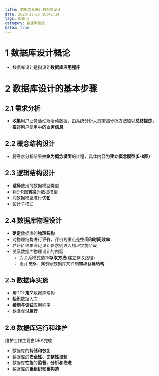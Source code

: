 ```yaml
---
title: 数据库系统5-数据库设计
date: 2023-11-25 10:42:14
tags: 知识点
category: 数据库系统
katex: true
---
```

# 1 数据库设计概论
- 数据库设计是指设计**数据库应用程序**

# 2 数据库设计的基本步骤
## 2.1 需求分析
- **收集**用户业务活动及活动数据，由系统分析人员按照分析方法加以**总结提炼**，**描述**用户使用中**的业务信息**

## 2.2 概念结构设计
- 将需求分析结果**抽象为概念模型**的过程，具体内容为**建立概念模型(E-R图)**

## 2.3 逻辑结构设计
- **选择**使用的数据模型类型
- 将E-R图**转换**为数据模型
- 对数据模型进行**优化**
- 设计子模式
## 2.4 数据库物理设计
- **确定**数据库的**物理结构**
- 对物理结构进行**评价**，评价的重点是**空间和时间效率**
- 若评价结果满足设计要求则进入物理实施阶段
- 关系数据库物理设计的内容:
    - 为关系模式选择**存取方法**(建立存取路径)
    - 设计**关系**、**索引**等数据库文件的**物理存储结构**
## 2.5 数据库实施
- 用DDL**定义**数据库结构
- **组织**数据入库
- **编制与调试**应用程序
- 数据库**试运行**

## 2.6 数据库运行和维护
维护工作主要由DBA完成
- 数据库的**转储和恢复**
- 数据库的**安全性、完整性控制**
- 数据库**性能**的**监督、分析和改进**
- 数据库的**重组织**和**重构造**